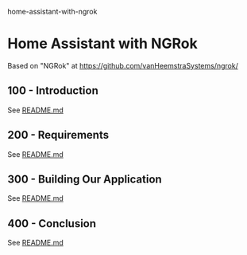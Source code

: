home-assistant-with-ngrok
# Home Assistant with NGRok

Based on "NGRok" at https://github.com/vanHeemstraSystems/ngrok/

## 100 - Introduction

See [README.md](./100/README.md)

## 200 - Requirements

See [README.md](./200/README.md)

## 300 - Building Our Application

See [README.md](./300/README.md)

## 400 - Conclusion

See [README.md](./400/README.md)
